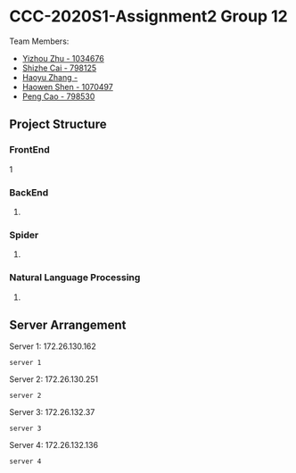 # CCC-2020S1-Assignment2 Group 12
Team Members:
* [Yizhou Zhu - 1034676](https://github.com/lupintheforth)
* [Shizhe Cai - 798125](https://github.com/shizhec)
* [Haoyu Zhang - ](https://github.com/Neetordy)
* [Haowen Shen - 1070497](https://github.com/hwnshen)
* [Peng Cao - 798530](https://github.com/c731615340)

## Project Structure
### FrontEnd
1

### BackEnd
1.

### Spider
1.

### Natural Language Processing
1.

## Server Arrangement
Server 1: 172.26.130.162
```
server 1 
```
Server 2: 172.26.130.251
```
server 2  
```
Server 3: 172.26.132.37
```
server 3 
```
Server 4: 172.26.132.136
```
server 4 
```
